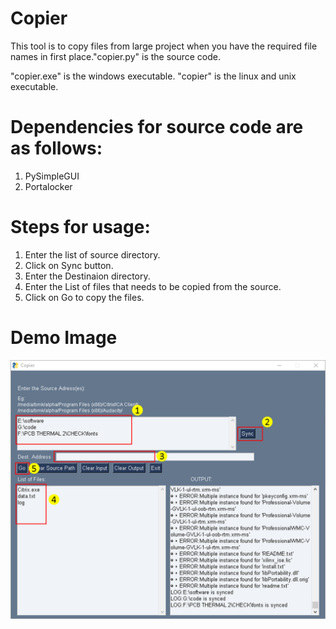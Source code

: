 # Copier

This tool is to copy files from large project when you have the required file names in first place."copier.py" is the source code. 

"copier.exe" is the windows executable. "copier" is the linux and unix executable.

# Dependencies for source code are as follows:
  1. PySimpleGUI
  2. Portalocker
  
# Steps for usage:
  1. Enter the list of source directory.
  2. Click on Sync button.
  3. Enter the Destinaion directory.
  4. Enter the List of files that needs to be copied from the source.
  5. Click on Go to copy the files.

# Demo Image
![Screenshot](instruction.png)
